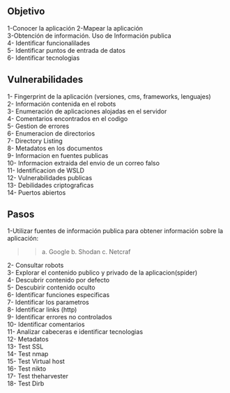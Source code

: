 ## Objetivo
1-Conocer la aplicación
2-Mapear la aplicación  
3-Obtención de información. Uso de Información publica  
4- Identificar funcionalilades  
5- Identificar puntos de entrada de datos  
6- Identificar tecnologias  
  

## Vulnerabilidades

1- Fingerprint de la aplicación (versiones, cms, frameworks, lenguajes)  
2- Información contenida en el robots  
3- Enumeración de aplicaciones alojadas en el servidor  
4- Comentarios encontrados en el codigo  
5- Gestion de errores  
6- Enumeracion de directorios  
7- Directory Listing  
8- Metadatos en los documentos  
9- Informacion en fuentes publicas  
10- Informacion extraida del envio de un correo falso  
11- Identificacion de WSLD  
12- Vulnerabilidades publicas  
13- Debilidades criptograficas  
14- Puertos abiertos  
  

## Pasos

1-Utilizar fuentes de información publica para obtener información sobre la aplicación:
>
>>a. Google
>>b. Shodan
>>c. Netcraf
>
2- Consultar robots  
3- Explorar el contenido publico y privado de la aplicacion(spider)  
4- Descubrir contenido por defecto  
5- Descubirir contenido oculto  
6- Identificar funciones especificas  
7- Identificar los parametros  
8- Identificar links (http)  
9- Identificar errores no controlados  
10- Identificar comentarios  
11- Analizar cabeceras e identificar tecnologias  
12- Metadatos  
13- Test SSL  
14- Test nmap  
15- Test Virtual host  
16- Test nikto  
17- Test theharvester  
18- Test Dirb
